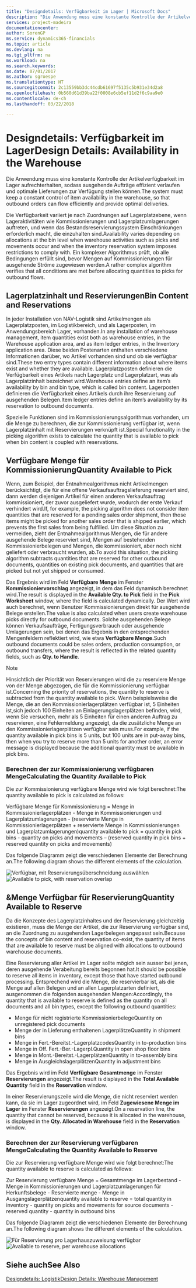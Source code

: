 ```yaml
---
title: "Designdetails: Verfügbarkeit im Lager | Microsoft Docs"
description: "Die Anwendung muss eine konstante Kontrolle der Artikelverfügbarkeit im Lager aufrechterhalten, sodass ausgehende Aufträge effizient verlaufen und optimale Lieferungen zur Verfügung stellen können."
services: project-madeira
documentationcenter: 
author: SorenGP
ms.service: dynamics365-financials
ms.topic: article
ms.devlang: na
ms.tgt_pltfrm: na
ms.workload: na
ms.search.keywords: 
ms.date: 07/01/2017
ms.author: sgroespe
ms.translationtype: HT
ms.sourcegitcommit: 2c13559bb3dc44cdb61697f5135c5b931e34d2a8
ms.openlocfilehash: 0b560d61d39ba22f0008e6cb5ef11d2f6c9aa9e0
ms.contentlocale: de-ch
ms.lasthandoff: 03/22/2018

---
```

# <a name="design-details-availability-in-the-warehouse"></a><span data-ttu-id="2eaa8-103">Designdetails: Verfügbarkeit im Lager</span><span class="sxs-lookup"><span data-stu-id="2eaa8-103">Design Details: Availability in the Warehouse</span></span>
<span data-ttu-id="2eaa8-104">Die Anwendung muss eine konstante Kontrolle der Artikelverfügbarkeit im Lager aufrechterhalten, sodass ausgehende Aufträge effizient verlaufen und optimale Lieferungen zur Verfügung stellen können.</span><span class="sxs-lookup"><span data-stu-id="2eaa8-104">The system must keep a constant control of item availability in the warehouse, so that outbound orders can flow efficiently and provide optimal deliveries.</span></span>  

 <span data-ttu-id="2eaa8-105">Die Verfügbarkeit variiert je nach Zuordnungen auf Lagerplatzebene, wenn Lageraktivitäten wie Kommissionierungen und Lagerplatzumlagerungen auftreten, und wenn das Bestandsreservierungssystem Einschränkungen erforderlich macht, die einzuhalten sind.</span><span class="sxs-lookup"><span data-stu-id="2eaa8-105">Availability varies depending on allocations at the bin level when warehouse activities such as picks and movements occur and when the inventory reservation system imposes restrictions to comply with.</span></span> <span data-ttu-id="2eaa8-106">Ein komplexer Algorithmus prüft, ob alle Bedingungen erfüllt sind, bevor Mengen auf Kommissionierungen für ausgehende Ströme zugewiesen werden.</span><span class="sxs-lookup"><span data-stu-id="2eaa8-106">A rather complex algorithm verifies that all conditions are met before allocating quantities to picks for outbound flows.</span></span>  

## <a name="bin-content-and-reservations"></a><span data-ttu-id="2eaa8-107">Lagerplatzinhalt und Reservierungen</span><span class="sxs-lookup"><span data-stu-id="2eaa8-107">Bin Content and Reservations</span></span>  
 <span data-ttu-id="2eaa8-108">In jeder Installation von NAV-Logistik sind Artikelmengen als Lagerplatzposten, im Logistikbereich, und als Lagerposten, im Anwendungsbereich Lager, vorhanden.</span><span class="sxs-lookup"><span data-stu-id="2eaa8-108">In any installation of warehouse management, item quantities exist both as warehouse entries, in the Warehouse application area, and as item ledger entries, in the Inventory application area.</span></span> <span data-ttu-id="2eaa8-109">Diese beiden Postenarten enthalten verschiedene Informationen darüber, wo Artikel vorhanden sind und ob sie verfügbar sind.</span><span class="sxs-lookup"><span data-stu-id="2eaa8-109">These two entry types contain different information about where items exist and whether they are available.</span></span> <span data-ttu-id="2eaa8-110">Lagerplatzposten definieren die Verfügbarkeit eines Artikels nach Lagerplatz und Lagerplatzart, was als Lagerplatzinhalt bezeichnet wird.</span><span class="sxs-lookup"><span data-stu-id="2eaa8-110">Warehouse entries define an item’s availability by bin and bin type, which is called bin content.</span></span> <span data-ttu-id="2eaa8-111">Lagerposten definieren die Verfügbarkeit eines Artikels durch ihre Reservierung auf ausgehenden Belegen.</span><span class="sxs-lookup"><span data-stu-id="2eaa8-111">Item ledger entries define an item’s availability by its reservation to outbound documents.</span></span>  

 <span data-ttu-id="2eaa8-112">Spezielle Funktionen sind im Kommissionierungsalgorithmus vorhanden, um die Menge zu berechnen, die zur Kommissionierung verfügbar ist, wenn Lagerplatzinhalt mit Reservierungen verknüpft ist.</span><span class="sxs-lookup"><span data-stu-id="2eaa8-112">Special functionality in the picking algorithm exists to calculate the quantity that is available to pick when bin content is coupled with reservations.</span></span>  

## <a name="quantity-available-to-pick"></a><span data-ttu-id="2eaa8-113">Verfügbare Menge für Kommissionierung</span><span class="sxs-lookup"><span data-stu-id="2eaa8-113">Quantity Available to Pick</span></span>  
 <span data-ttu-id="2eaa8-114">Wenn, zum Beispiel, der Entnahmealgorithmus nicht Artikelmengen berücksichtigt, die für eine offene Verkaufsauftragslieferung reserviert sind, dann werden diejenigen Artikel für einen anderen Verkaufsauftrag kommissioniert, der zuvor ausgeliefert wurde, wodurch der erste Verkauf verhindert wird.</span><span class="sxs-lookup"><span data-stu-id="2eaa8-114">If, for example, the picking algorithm does not consider item quantities that are reserved for a pending sales order shipment, then those items might be picked for another sales order that is shipped earlier, which prevents the first sales from being fulfilled.</span></span> <span data-ttu-id="2eaa8-115">Um diese Situation zu vermeiden, zieht der Entnahmealgorithmus Mengen, die für andere ausgehende Belege reserviert sind, Mengen auf bestehenden Kommissionierbelegen und Mengen, die kommissioniert, aber noch nicht geliefert oder verbraucht wurden, ab.</span><span class="sxs-lookup"><span data-stu-id="2eaa8-115">To avoid this situation, the picking algorithm subtracts quantities that are reserved for other outbound documents, quantities on existing pick documents, and quantities that are picked but not yet shipped or consumed.</span></span>  

 <span data-ttu-id="2eaa8-116">Das Ergebnis wird im Feld **Verfügbare Menge** im Fenster **Kommissioniervorschlag** angezeigt, in dem das Feld dynamisch berechnet wird.</span><span class="sxs-lookup"><span data-stu-id="2eaa8-116">The result is displayed in the **Available Qty. to Pick** field in the **Pick Worksheet** window, where the field is calculated dynamically.</span></span> <span data-ttu-id="2eaa8-117">Der Wert wird auch berechnet, wenn Benutzer Kommissionierungen direkt für ausgehende Belege erstellen.</span><span class="sxs-lookup"><span data-stu-id="2eaa8-117">The value is also calculated when users create warehouse picks directly for outbound documents.</span></span> <span data-ttu-id="2eaa8-118">Solche ausgehenden Belege können Verkaufsaufträge, Fertigungsverbrauch oder ausgehende Umlagerungen sein, bei denen das Ergebnis in den entsprechenden Mengenfeldern reflektiert wird, wie etwa **Verfügbare Menge.**</span><span class="sxs-lookup"><span data-stu-id="2eaa8-118">Such outbound documents could be sales orders, production consumption, or outbound transfers, where the result is reflected in the related quantity fields, such as **Qty. to Handle**.</span></span>  

> [!NOTE]  
>  <span data-ttu-id="2eaa8-119">Hinsichtlich der Priorität von Reservierungen wird die zu reserviere Menge von der Menge abgezogen, die für die Kommissionierung verfügbar ist.</span><span class="sxs-lookup"><span data-stu-id="2eaa8-119">Concerning the priority of reservations, the quantity to reserve is subtracted from the quantity available to pick.</span></span> <span data-ttu-id="2eaa8-120">Wenn beispielsweise die Menge, die an den Kommissionierlagerplätzen verfügbar ist, 5 Einheiten ist,sich jedoch 100 Einheiten an Einlagerungslagerplätzen befinden, wird, wenn Sie versuchen, mehr als 5 Einheiten für einen anderen Auftrag zu reservieren, eine Fehlermeldung angezeigt, da die zusätzliche Menge an den Kommissionierlagerplätzen verfügbar sein muss.</span><span class="sxs-lookup"><span data-stu-id="2eaa8-120">For example, if the quantity available in pick bins is 5 units, but 100 units are in put-away bins, then when you try to reserve more than 5 units for another order, an error message is displayed because the additional quantity must be available in pick bins.</span></span>  

### <a name="calculating-the-quantity-available-to-pick"></a><span data-ttu-id="2eaa8-121">Berechnen der zur Kommissionierung verfügbaren Menge</span><span class="sxs-lookup"><span data-stu-id="2eaa8-121">Calculating the Quantity Available to Pick</span></span>  
 <span data-ttu-id="2eaa8-122">Die zur Kommissionierung verfügbare Menge wird wie folgt berechnet:</span><span class="sxs-lookup"><span data-stu-id="2eaa8-122">The quantity available to pick is calculated as follows:</span></span>  

 <span data-ttu-id="2eaa8-123">Verfügbare Menge für Kommissionierung = Menge in Kommissionierlagerplätzen - Menge in Kommissionierungen und Lagerplatzumlagerungen - (reservierte Menge in Kommissionierlagerplätzen + reservierte Menge in Kommissionierungen und Lagerplatzumlagerungen)</span><span class="sxs-lookup"><span data-stu-id="2eaa8-123">quantity available to pick = quantity in pick bins - quantity on picks and movements – (reserved quantity in pick bins + reserved quantity on picks and movements)</span></span>  

 <span data-ttu-id="2eaa8-124">Das folgende Diagramm zeigt die verschiedenen Elemente der Berechnung an.</span><span class="sxs-lookup"><span data-stu-id="2eaa8-124">The following diagram shows the different elements of the calculation.</span></span>  

 <span data-ttu-id="2eaa8-125">![Verfügbar, mit Reservierungsüberschneidung auswählen](media/design_details_warehouse_management_availability_2.png "design_details_warehouse_management_availability_2")</span><span class="sxs-lookup"><span data-stu-id="2eaa8-125">![Available to pick, with reservation overlap](media/design_details_warehouse_management_availability_2.png "design_details_warehouse_management_availability_2")</span></span>  

## <a name="quantity-available-to-reserve"></a><span data-ttu-id="2eaa8-126">&Menge Verfügbar für Reservierung</span><span class="sxs-lookup"><span data-stu-id="2eaa8-126">Quantity Available to Reserve</span></span>  
 <span data-ttu-id="2eaa8-127">Da die Konzepte des Lagerplatzinhaltes und der Reservierung gleichzeitig existieren, muss die Menge der Artikel, die zur Reservierung verfügbar sind, an die Zuordnung zu ausgehenden Lagerbelegen angepasst sein.</span><span class="sxs-lookup"><span data-stu-id="2eaa8-127">Because the concepts of bin content and reservation co-exist, the quantity of items that are available to reserve must be aligned with allocations to outbound warehouse documents.</span></span>  

 <span data-ttu-id="2eaa8-128">Eine Reservierung aller Artikel im Lager sollte mögich sein ausser bei jenen, deren ausgehende Verabeitung bereits begonnen hat.</span><span class="sxs-lookup"><span data-stu-id="2eaa8-128">It should be possible to reserve all items in inventory, except those that have started outbound processing.</span></span> <span data-ttu-id="2eaa8-129">Entsprechend wird die Menge, die reservierbar ist, als die Menge auf allen Belegen und an allen Lagerplatzarten definiert, ausgenommen die folgenden ausgehenden Mengen:</span><span class="sxs-lookup"><span data-stu-id="2eaa8-129">Accordingly, the quantity that is available to reserve is defined as the quantity on all documents and all bin types, except the following outbound quantities:</span></span>  

-   <span data-ttu-id="2eaa8-130">Menge für nicht registrierte Kommissionierbelege</span><span class="sxs-lookup"><span data-stu-id="2eaa8-130">Quantity on unregistered pick documents</span></span>  
-   <span data-ttu-id="2eaa8-131">Menge der in Lieferung enthaltenen Lagerplätze</span><span class="sxs-lookup"><span data-stu-id="2eaa8-131">Quantity in shipment bins</span></span>  
-   <span data-ttu-id="2eaa8-132">Menge in Fert.-Bereitst.-Lagerplatzcodes</span><span class="sxs-lookup"><span data-stu-id="2eaa8-132">Quantity in to-production bins</span></span>  
-   <span data-ttu-id="2eaa8-133">Menge in Off. Fert.-Ber.-Lagerpl.</span><span class="sxs-lookup"><span data-stu-id="2eaa8-133">Quantity in open shop floor bins</span></span>  
-   <span data-ttu-id="2eaa8-134">Menge in Mont.-Bereitst.-Lagerplätzen</span><span class="sxs-lookup"><span data-stu-id="2eaa8-134">Quantity in to-assembly bins</span></span>  
-   <span data-ttu-id="2eaa8-135">Menge in Ausgleichslagerplätzen</span><span class="sxs-lookup"><span data-stu-id="2eaa8-135">Quantity in adjustment bins</span></span>  

 <span data-ttu-id="2eaa8-136">Das Ergebnis wird im Feld **Verfügbare Gesamtmenge** im Fenster **Reservierungen** angezeigt.</span><span class="sxs-lookup"><span data-stu-id="2eaa8-136">The result is displayed in the **Total Available Quantity** field in the **Reservation** window.</span></span>  

 <span data-ttu-id="2eaa8-137">In einer Reservierungszeile wird die Menge, die nicht reserviert werden kann, da sie im Lager zugeordnet wird, im Feld **Zugewiesene Menge im Lager** im Fenster **Reservierungen** angezeigt.</span><span class="sxs-lookup"><span data-stu-id="2eaa8-137">On a reservation line, the quantity that cannot be reserved, because it is allocated in the warehouse, is displayed in the **Qty. Allocated in Warehouse** field in the **Reservation** window.</span></span>  

### <a name="calculating-the-quantity-available-to-reserve"></a><span data-ttu-id="2eaa8-138">Berechnen der zur Reservierung verfügbaren Menge</span><span class="sxs-lookup"><span data-stu-id="2eaa8-138">Calculating the Quantity Available to Reserve</span></span>  
 <span data-ttu-id="2eaa8-139">Die zur Reservierung verfügbare Menge wird wie folgt berechnet:</span><span class="sxs-lookup"><span data-stu-id="2eaa8-139">The quantity available to reserve is calculated as follows:</span></span>  

 <span data-ttu-id="2eaa8-140">Zur Reservierung verfügbare Menge = Gesamtmenge im Lagerbestand - Menge in Kommissionierungen und Lagerplatzumlagerungen für Herkunftsbelege - Reservierte menge - Menge in Ausgangslagerplätzen</span><span class="sxs-lookup"><span data-stu-id="2eaa8-140">quantity available to reserve = total quantity in inventory - quantity on picks and movements for source documents - reserved quantity - quantity in outbound bins</span></span>  

 <span data-ttu-id="2eaa8-141">Das folgende Diagramm zeigt die verschiedenen Elemente der Berechnung an.</span><span class="sxs-lookup"><span data-stu-id="2eaa8-141">The following diagram shows the different elements of the calculation.</span></span>  

 <span data-ttu-id="2eaa8-142">![Für Reservierung pro Lagerhauszuweisung verfügbar](media/design_details_warehouse_management_availability_3.png "design_details_warehouse_management_availability_3")</span><span class="sxs-lookup"><span data-stu-id="2eaa8-142">![Avaliable to reserve, per warehouse allocations](media/design_details_warehouse_management_availability_3.png "design_details_warehouse_management_availability_3")</span></span>  

## <a name="see-also"></a><span data-ttu-id="2eaa8-143">Siehe auch</span><span class="sxs-lookup"><span data-stu-id="2eaa8-143">See Also</span></span>  
 [<span data-ttu-id="2eaa8-144">Designdetails: Logistik</span><span class="sxs-lookup"><span data-stu-id="2eaa8-144">Design Details: Warehouse Management</span></span>](design-details-warehouse-management.md)


